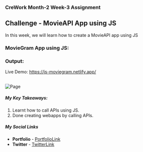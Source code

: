 ### CreWork Month-2 Week-3 Assignment

## Challenge - MovieAPI App using JS

In this week, we will learn how to create a MovieAPI app using JS


### MovieGram App using JS:


### Output:
Live Demo:  https://js-moviegram.netlify.app/

<br/>

<img src="https://github.com/shanolhere/CreWork/blob/main/week-7/MovieAPI/assets/movies.png" alt="Page">

<br/>

##### **My Key Takeaways:**
1. Learnt how to call APIs using JS.
2. Done creating webapps by calling APIs.



##### **My Social Links**

- **Portfolio**  - [PortfolioLink](https://sabiya.netlify.app/)
- **Twitter** - [TwitterLink](https://twitter.com/nerd_fswd)
